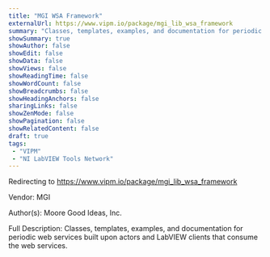 ```yaml
---
title: "MGI WSA Framework"
externalUrl: https://www.vipm.io/package/mgi_lib_wsa_framework
summary: "Classes, templates, examples, and documentation for periodic web services built upon actors and LabVIEW clients that consume the web services.."
showSummary: true
showAuthor: false
showEdit: false
showData: false
showViews: false
showReadingTime: false
showWordCount: false
showBreadcrumbs: false
showHeadingAnchors: false
sharingLinks: false
showZenMode: false
showPagination: false
showRelatedContent: false
draft: true
tags:
 - "VIPM"
 - "NI LabVIEW Tools Network"
---
```


Redirecting to https://www.vipm.io/package/mgi_lib_wsa_framework

Vendor: MGI

Author(s): Moore Good Ideas, Inc.
 
Full Description:
Classes, templates, examples, and documentation for periodic web services built upon actors and LabVIEW clients that consume the web services.